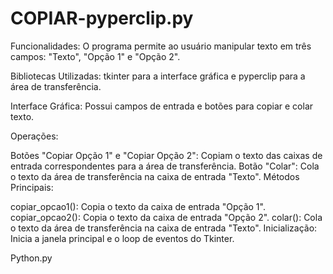 # COPIAR-pyperclip.py


Funcionalidades: O programa permite ao usuário manipular texto em três campos: "Texto", "Opção 1" e "Opção 2".

Bibliotecas Utilizadas: tkinter para a interface gráfica e pyperclip para a área de transferência.

Interface Gráfica: Possui campos de entrada e botões para copiar e colar texto.

Operações:

Botões "Copiar Opção 1" e "Copiar Opção 2": Copiam o texto das caixas de entrada correspondentes para a área de transferência.
Botão "Colar": Cola o texto da área de transferência na caixa de entrada "Texto".
Métodos Principais:

copiar_opcao1(): Copia o texto da caixa de entrada "Opção 1".
copiar_opcao2(): Copia o texto da caixa de entrada "Opção 2".
colar(): Cola o texto da área de transferência na caixa de entrada "Texto".
Inicialização: Inicia a janela principal e o loop de eventos do Tkinter.

Python.py
